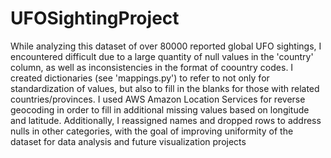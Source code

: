 # UFOSightingProject
While analyzing this dataset of over 80000 reported global UFO sightings, I encountered difficult due to a large quantity of null values in the 'country' column, as well as inconsistencies in the format of coountry codes. I created dictionaries (see 'mappings.py') to refer to not only for standardization of values, but also to fill in the blanks for those with related countries/provinces. I used AWS Amazon Location Services for reverse geocoding in order to fill in additional missing values based on longitude and latitude. Additionally, I reassigned names and dropped rows to address nulls in other categories, with the goal of improving uniformity of the dataset for data analysis and future visualization projects
